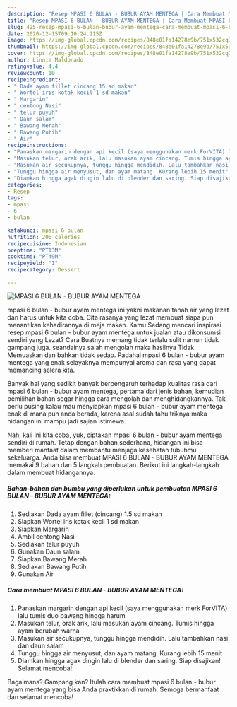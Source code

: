 ```yaml
---
description: "Resep MPASI 6 BULAN - BUBUR AYAM MENTEGA | Cara Membuat MPASI 6 BULAN - BUBUR AYAM MENTEGA Yang Lezat"
title: "Resep MPASI 6 BULAN - BUBUR AYAM MENTEGA | Cara Membuat MPASI 6 BULAN - BUBUR AYAM MENTEGA Yang Lezat"
slug: 425-resep-mpasi-6-bulan-bubur-ayam-mentega-cara-membuat-mpasi-6-bulan-bubur-ayam-mentega-yang-lezat
date: 2020-12-15T09:10:24.215Z
image: https://img-global.cpcdn.com/recipes/848e01fa14278e9b/751x532cq70/mpasi-6-bulan-bubur-ayam-mentega-foto-resep-utama.jpg
thumbnail: https://img-global.cpcdn.com/recipes/848e01fa14278e9b/751x532cq70/mpasi-6-bulan-bubur-ayam-mentega-foto-resep-utama.jpg
cover: https://img-global.cpcdn.com/recipes/848e01fa14278e9b/751x532cq70/mpasi-6-bulan-bubur-ayam-mentega-foto-resep-utama.jpg
author: Linnie Maldonado
ratingvalue: 4.4
reviewcount: 10
recipeingredient:
- " Dada ayam fillet cincang 15 sd makan"
- " Wortel iris kotak kecil 1 sd makan"
- " Margarin"
- " centong Nasi"
- " telur puyuh"
- " Daun salam"
- " Bawang Merah"
- " Bawang Putih"
- " Air"
recipeinstructions:
- "Panaskan margarin dengan api kecil (saya menggunakan merk ForVITA) lalu tumis duo bawang hingga harum"
- "Masukan telur, orak arik, lalu masukan ayam cincang. Tumis hingga ayam berubah warna"
- "Masukan air secukupnya, tunggu hingga mendidih. Lalu tambahkan nasi dan daun salam"
- "Tunggu hingga air menyusut, dan ayam matang. Kurang lebih 15 menit"
- "Diamkan hingga agak dingin lalu di blender dan saring. Siap disajikan! Selamat mencoba!"
categories:
- Resep
tags:
- mpasi
- 6
- bulan

katakunci: mpasi 6 bulan 
nutrition: 206 calories
recipecuisine: Indonesian
preptime: "PT13M"
cooktime: "PT49M"
recipeyield: "1"
recipecategory: Dessert

---
```



![MPASI 6 BULAN - BUBUR AYAM MENTEGA](https://img-global.cpcdn.com/recipes/848e01fa14278e9b/751x532cq70/mpasi-6-bulan-bubur-ayam-mentega-foto-resep-utama.jpg)


mpasi 6 bulan - bubur ayam mentega ini yakni makanan tanah air yang lezat dan harus untuk kita coba. Cita rasanya yang lezat membuat siapa pun menantikan kehadirannya di meja makan.
Kamu Sedang mencari inspirasi resep mpasi 6 bulan - bubur ayam mentega untuk jualan atau dikonsumsi sendiri yang Lezat? Cara Buatnya memang tidak terlalu sulit namun tidak gampang juga. seandainya salah mengolah maka hasilnya Tidak Memuaskan dan bahkan tidak sedap. Padahal mpasi 6 bulan - bubur ayam mentega yang enak selayaknya mempunyai aroma dan rasa yang dapat memancing selera kita.



Banyak hal yang sedikit banyak berpengaruh terhadap kualitas rasa dari mpasi 6 bulan - bubur ayam mentega, pertama dari jenis bahan, kemudian pemilihan bahan segar hingga cara mengolah dan menghidangkannya. Tak perlu pusing kalau mau menyiapkan mpasi 6 bulan - bubur ayam mentega enak di mana pun anda berada, karena asal sudah tahu triknya maka hidangan ini mampu jadi sajian istimewa.


Nah, kali ini kita coba, yuk, ciptakan mpasi 6 bulan - bubur ayam mentega sendiri di rumah. Tetap dengan bahan sederhana, hidangan ini bisa memberi manfaat dalam membantu menjaga kesehatan tubuhmu sekeluarga. Anda bisa membuat MPASI 6 BULAN - BUBUR AYAM MENTEGA memakai 9 bahan dan 5 langkah pembuatan. Berikut ini langkah-langkah dalam membuat hidangannya.

<!--inarticleads1-->

##### Bahan-bahan dan bumbu yang diperlukan untuk pembuatan MPASI 6 BULAN - BUBUR AYAM MENTEGA:

1. Sediakan  Dada ayam fillet (cincang) 1.5 sd makan
1. Siapkan  Wortel iris kotak kecil 1 sd makan
1. Siapkan  Margarin
1. Ambil  centong Nasi
1. Sediakan  telur puyuh
1. Gunakan  Daun salam
1. Siapkan  Bawang Merah
1. Sediakan  Bawang Putih
1. Gunakan  Air




<!--inarticleads2-->

##### Cara membuat MPASI 6 BULAN - BUBUR AYAM MENTEGA:

1. Panaskan margarin dengan api kecil (saya menggunakan merk ForVITA) lalu tumis duo bawang hingga harum
1. Masukan telur, orak arik, lalu masukan ayam cincang. Tumis hingga ayam berubah warna
1. Masukan air secukupnya, tunggu hingga mendidih. Lalu tambahkan nasi dan daun salam
1. Tunggu hingga air menyusut, dan ayam matang. Kurang lebih 15 menit
1. Diamkan hingga agak dingin lalu di blender dan saring. Siap disajikan! Selamat mencoba!




Bagaimana? Gampang kan? Itulah cara membuat mpasi 6 bulan - bubur ayam mentega yang bisa Anda praktikkan di rumah. Semoga bermanfaat dan selamat mencoba!
